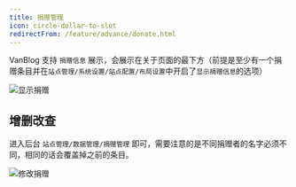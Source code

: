 ```yaml
---
title: 捐赠管理
icon: circle-dollar-to-slot
redirectFrom: /feature/advance/donate.html
---
```


VanBlog 支持 `捐赠信息` 展示，会展示在关于页面的最下方（前提是至少有一个捐赠条目并在`站点管理/系统设置/站点配置/布局设置`中开启了`显示捐赠信息`的选项）

![显示捐赠](https://pic.mereith.com/img/664c4ed0eb81788bae4500a962b88a87.clipboard-2022-08-15.png)

## 增删改查

进入后台 `站点管理/数据管理/捐赠管理` 即可，需要注意的是不同捐赠者的名字必须不同，相同的话会覆盖掉之前的条目。

![修改捐赠](https://pic.mereith.com/img/c7f3b30cdf2e454f508201d723f4b359.clipboard-2022-08-23.png)
